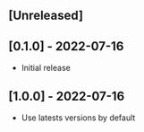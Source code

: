 ## [Unreleased]

## [0.1.0] - 2022-07-16

- Initial release

## [1.0.0] - 2022-07-16

- Use latests versions by default
